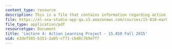 ```yaml
---
content_type: resource
description: This is a file that contains information regarding action learning project.
file: https://ol-ocw-studio-app-qa.s3.amazonaws.com/courses/15-810-marketing-management-analytics-frameworks-and-applications-fall-2015/e3def505b1512a05cf71cbd0c769e7ff_MIT15_810F15_L4_ActnLearn.pdf
file_type: application/pdf
resourcetype: Document
title: 'Lecture 4: Action Learning Project - 15.810 Fall 2015'
uid: e3def505-b151-2a05-cf71-cbd0c769e7ff
---
```

